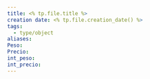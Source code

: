 ```yaml
---
title: <% tp.file.title %>
creation date: <% tp.file.creation_date() %>
tags:
  - type/object
aliases: 
Peso: 
Precio: 
int_peso: 
int_precio:
---
```


